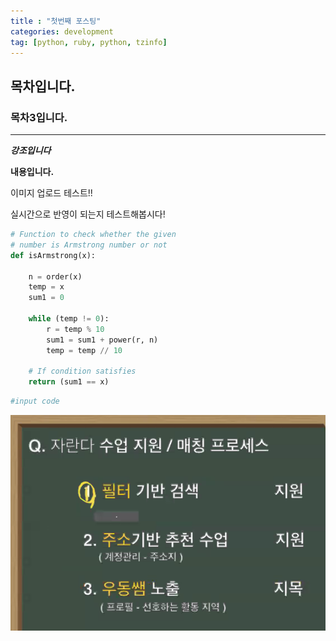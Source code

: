 ```yaml
---
title : "첫번째 포스팅"
categories: development
tag: [python, ruby, python, tzinfo]
---
```


## 목차입니다.

### 목차3입니다.

---

***강조입니다***

**내용입니다.**

이미지 업로드 테스트!!

실시간으로 반영이 되는지 테스트해봅시다!





```python
# Function to check whether the given 
# number is Armstrong number or not
def isArmstrong(x):
      
    n = order(x)
    temp = x
    sum1 = 0
      
    while (temp != 0):
        r = temp % 10
        sum1 = sum1 + power(r, n)
        temp = temp // 10
  
    # If condition satisfies
    return (sum1 == x)
```

```python
#input code

```

![1](../assets/images/2022-01-19-first/1.PNG)

